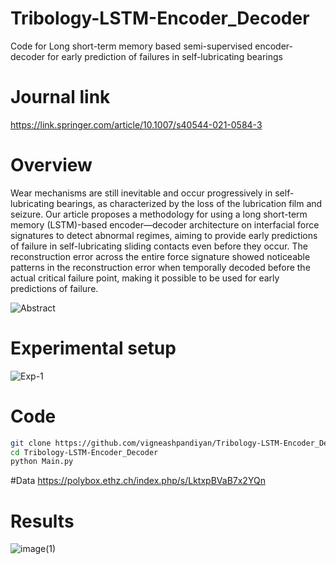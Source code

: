 # Tribology-LSTM-Encoder_Decoder
Code for Long short-term memory based semi-supervised encoder-decoder for early prediction of failures in self-lubricating bearings

# Journal link
https://link.springer.com/article/10.1007/s40544-021-0584-3

# Overview
Wear mechanisms are still inevitable and occur progressively in self-lubricating bearings, as characterized by the loss of the lubrication film and seizure. Our article proposes a methodology for using a long short-term memory (LSTM)-based encoder—decoder architecture on interfacial force signatures to detect abnormal regimes, aiming to provide early predictions of failure in self-lubricating sliding contacts even before they occur. The reconstruction error across the entire force signature showed noticeable patterns in the reconstruction error when temporally decoded before the actual critical failure point, making it possible to be used for early predictions of failure.

![Abstract](https://user-images.githubusercontent.com/39007209/203031017-39627b02-275c-4f94-9c4e-996eda3fcd0d.jpg)
# Experimental setup
![Exp-1](https://user-images.githubusercontent.com/39007209/203033138-c1ea2f72-3b54-4716-a8a0-8c63c84f3445.jpg)

# Code
```bash
git clone https://github.com/vigneashpandiyan/Tribology-LSTM-Encoder_Decoder
cd Tribology-LSTM-Encoder_Decoder
python Main.py

```
#Data
https://polybox.ethz.ch/index.php/s/LktxpBVaB7x2YQn

# Results
![image(1)](https://user-images.githubusercontent.com/39007209/203045516-2f489acc-2754-492a-a000-cb0642b69c5c.jpg)

